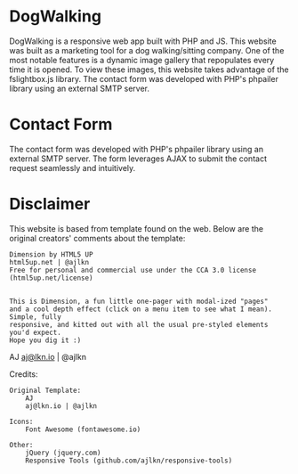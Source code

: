 # DogWalking

DogWalking is a responsive web app built with PHP and JS. This website was built as a marketing tool for a dog walking/sitting company. One of the most notable features is a dynamic image gallery that repopulates every time it is opened. To view these images, this website takes advantage of the fslightbox.js library. The contact form was developed with PHP's phpailer library using an external SMTP server.

# Contact Form
The contact form was developed with PHP's phpailer library using an external SMTP server. The form leverages AJAX to submit the contact request seamlessly and intuitively.

# Disclaimer
This website is based from template found on the web. Below are the original creators' comments about the template:

	Dimension by HTML5 UP
	html5up.net | @ajlkn
	Free for personal and commercial use under the CCA 3.0 license (html5up.net/license)


	This is Dimension, a fun little one-pager with modal-ized "pages"
	and a cool depth effect (click on a menu item to see what I mean). Simple, fully
	responsive, and kitted out with all the usual pre-styled elements you'd expect.
	Hope you dig it :)

AJ
aj@lkn.io | @ajlkn


Credits:

	Original Template:
		AJ
		aj@lkn.io | @ajlkn

	Icons:
		Font Awesome (fontawesome.io)

	Other:
		jQuery (jquery.com)
		Responsive Tools (github.com/ajlkn/responsive-tools)